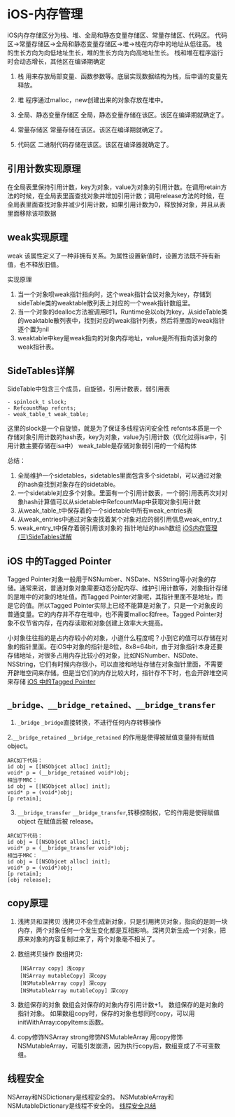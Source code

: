 # iOS-内存管理

iOS内存存储区分为栈、堆、全局和静态变量存储区、常量存储区、代码区。 代码区->常量存储区->全局和静态变量存储区->堆->栈在内存中的地址从低往高。 栈的生长方向为向低地址生长，堆的生长方向为向高地址生长。 栈和堆在程序运行时会动态增长，其他区在编译期确定

1. 栈 
用来存放局部变量、函数参数等。底层实现数据结构为栈，后申请的变量先释放。

2. 堆
程序通过malloc，new创建出来的对象存放在堆中。

3. 全局、静态变量存储区
全局，静态变量存储在该区。该区在编译期就确定了。

4. 常量存储区
常量存储在该区。该区在编译期就确定了。

5. 代码区
二进制代码存储在该区。该区在编译器就确定了。


## 引用计数实现原理

在全局表里保持引用计数，key为对象，value为对象的引用计数。在调用retain方法的时候，在全局表里面查找对象并增加引用计数；调用release方法的时候，在全局表里面查找对象并减少引用计数，如果引用计数为0，释放掉对象，并且从表里面移除该项数据


## weak实现原理

weak 该属性定义了一种非拥有关系。为属性设置新值时，设置方法既不持有新值，也不释放旧值。

实现原理
1. 当一个对象呗weak指针指向时，这个weak指针会议对象为key，存储到sideTable类的weaktable散列表上对应的一个weak指针数组里。
2. 当一个对象的dealloc方法被调用时1，Runtime会以obj为key，从sideTable类的weaktable散列表中，找到对应的weak指针列表，然后将里面的weak指针逐个置为nil
3. weaktable中key是weak指向的对象内存地址，value是所有指向该对象的weak指针表。


## SideTables详解

SideTable中包含三个成员，自旋锁，引用计数表，弱引用表
```
- spinlock_t slock;
- RefcountMap refcnts;
- weak_table_t weak_table;
```

这里的slock是一个自旋锁，就是为了保证多线程访问安全性
refcnts本质是一个存储对象引用计数的hash表，key为对象，value为引用计数（优化过得isa中，引用计数主要存储在isa中）
weak_table是存储对象弱引用的一个结构体

总结：
1. 全局维护一个sidetables，sidetables里面包含多个sidetabl，可以通过对象的hash查找到对象存在的sidetable。
2. 一个sidetable对应多个对象。里面有一个引用计数表，一个弱引用表再次对对象hash计算值可以从sidetable中RefcountMap中获取对象引用计数
3. 从weak_table_t中保存着的一个sidetable中所有weak_entries表
4. 从weak_entries中通过对象查找着某个对象对应的弱引用信息weak_entry_t
5. weak_entry_t中保存着弱引用该对象的 指针地址的hash数组
[iOS内存管理(三)SideTables详解](https://www.jianshu.com/p/84f637b9797d)


## iOS 中的Tagged Pointer

Tagged Pointer对象一般用于NSNumber、NSDate、NSString等小对象的存储。通常来说，普通对象对象需要动态分配内存、维护引用计数等，对象指针存储的是堆中的对象的地址值。而Tagged Pointer对象呢，其指针里面不是地址，而是它的值。所以Tagged Pointer实际上已经不能算是对象了，只是一个对象皮的普通变量。它的内存并不存在堆中，也不需要malloc和free。Tagged Pointer对象不仅节省内存，在内存读取和对象创建上效率大大提高。

小对象往往指的是占内存较小的对象，小道什么程度呢？小到它的值可以存储在对象的指针里面。在iOS中对象的指针是8位，8x8=64bit，由于对象指针本身还要存储地址，对很多占用内存比较小的对象，比如NSNumber、NSDate、NSString，它们有时候内存很小，可以直接和地址存储在对象指针里面，不需要开辟堆空间来存储。但是当它们的内存比较大时，指针存不下时，也会开辟堆空间来存储
[iOS 中的Tagged Pointer](https://www.jianshu.com/p/df25116d474a)


## `_bridge、__bridge_retained、__bridge_transfer`

1. `_bridge`
`_bridge`直接转换，不进行任何内存转移操作

2.`__bridge_retained`
`__bridge_retained` 的作用是使得被赋值变量持有赋值 object。
```
ARC如下代码：
id obj = [[NSObjcet alloc] init];
void* p = (__bridge_retained void*)obj;
相当于MRC：
id obj = [[NSObjcet alloc] init];
void* p = (void*)obj;
[p retain];
```

3. `__bridge_transfer`
`__bridge_transfer`,转移控制权，它的作用是使得赋值 object 在赋值后被 release。
```
ARC如下代码：
id obj = [[NSObjcet alloc] init];
void* p = (__bridge_transfer void*)obj;
相当于MRC：
id obj = [[NSObjcet alloc] init];
void* p = (void*)obj;
[p retain];
[obj release];
```

## copy原理

1. 浅拷贝和深拷贝
浅拷贝不会生成新对象，只是引用拷贝对象，指向的是同一块内存，两个对象任何一个发生变化都是互相影响。深拷贝新生成一个对象，把原来对象的内容复制过来了，两个对象毫不相关了。

2. 数组拷贝操作
数组拷贝:
```
    [NSArray copy] 浅copy
    [NSArray mutableCopy] 深copy
    [NSMutableArray copy] 深copy
    [NSMutableArray mutableCopy] 深copy
```

3. 数组保存的对象
数组会对保存的对象内存引用计数+1。
数组保存的是对象的指针对象。
如果数组copy时，保存的对象也想同时copy，可以用initWithArray:copyItems:函数。

4. copy修饰NSArray strong修饰NSMutableArray
用copy修饰NSMutableArray，可能引发崩溃，因为执行copy后，数组变成了不可变数组。


## 线程安全

NSArray和NSDictionary是线程安全的。 NSMutableArray和NSMutableDictionary是线程不安全的。
[线程安全总结](https://blog.csdn.net/iosswift/article/details/44597759)
